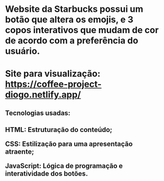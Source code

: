 <h1>Website da Starbucks possui um botão que altera os emojis, e 3 copos interativos que mudam de cor de acordo com a preferência do usuário.<h1>

Site para visualização: https://coffee-project-diogo.netlify.app/

<h2> Tecnologias usadas: <h2>

HTML: Estruturação do conteúdo;

CSS: Estilização para uma apresentação atraente;

JavaScript: Lógica de programação e interatividade dos botões.
